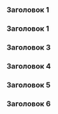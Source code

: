 ### Заголовок 1

### Заголовок 1

### Заголовок 3

### Заголовок 4

### Заголовок 5

### Заголовок 6

